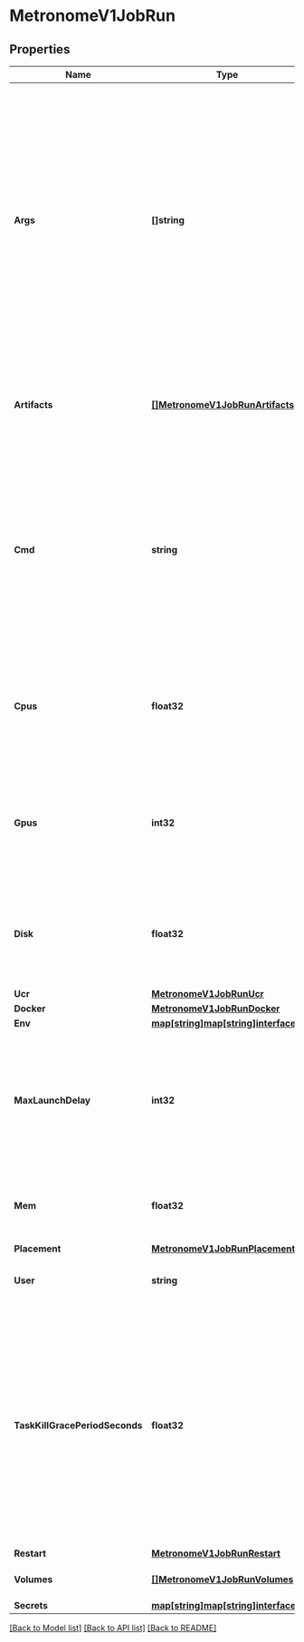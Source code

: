 # MetronomeV1JobRun

## Properties
Name | Type | Description | Notes
------------ | ------------- | ------------- | -------------
**Args** | **[]string** | An array of strings that represents an alternative mode of specifying the command to run. This was motivated by safe usage of containerizer features like a custom Docker ENTRYPOINT. Either &#x60;cmd&#x60; or &#x60;args&#x60; must be supplied. It is invalid to supply both &#x60;cmd&#x60; and &#x60;args&#x60; in the same job. | [optional] 
**Artifacts** | [**[]MetronomeV1JobRunArtifacts**](MetronomeV1Job_run_artifacts.md) | Provided URIs are passed to Mesos fetcher module and resolved in runtime. | [optional] 
**Cmd** | **string** | The command that is executed.  This value is wrapped by Mesos via &#x60;/bin/sh -c ${job.cmd}&#x60;.  Either &#x60;cmd&#x60; or &#x60;args&#x60; must be supplied. It is invalid to supply both &#x60;cmd&#x60; and &#x60;args&#x60; in the same job. | [optional] 
**Cpus** | **float32** | The number of CPU shares this job needs per instance. This number does not have to be integer, but can be a fraction. | 
**Gpus** | **int32** | The number of GPU shares this job needs per instance. This number does not have to be integer, but can be a fraction. | [optional] 
**Disk** | **float32** | How much disk space is needed for this job. This number does not have to be an integer, but can be a fraction. | 
**Ucr** | [**MetronomeV1JobRunUcr**](MetronomeV1Job_run_ucr.md) |  | [optional] 
**Docker** | [**MetronomeV1JobRunDocker**](MetronomeV1Job_run_docker.md) |  | [optional] 
**Env** | [**map[string]map[string]interface{}**](map[string]interface{}.md) |  | [optional] 
**MaxLaunchDelay** | **int32** | The number of seconds until the job needs to be running. If the deadline is reached without successfully running the job, the job is aborted. | [optional] 
**Mem** | **float32** | The amount of memory in MB that is needed for the job per instance. | 
**Placement** | [**MetronomeV1JobRunPlacement**](MetronomeV1Job_run_placement.md) |  | [optional] 
**User** | **string** | The user to use to run the tasks on the agent. | [optional] 
**TaskKillGracePeriodSeconds** | **float32** | Configures the number of seconds between escalating from SIGTERM to SIGKILL when signalling tasks to terminate. Using this grace period, tasks should perform orderly shut down immediately upon receiving SIGTERM. | [optional] 
**Restart** | [**MetronomeV1JobRunRestart**](MetronomeV1Job_run_restart.md) |  | [optional] 
**Volumes** | [**[]MetronomeV1JobRunVolumes**](MetronomeV1Job_run_volumes.md) | The list of volumes for this job. | [optional] 
**Secrets** | [**map[string]map[string]interface{}**](map[string]interface{}.md) |  | [optional] 

[[Back to Model list]](../README.md#documentation-for-models) [[Back to API list]](../README.md#documentation-for-api-endpoints) [[Back to README]](../README.md)


